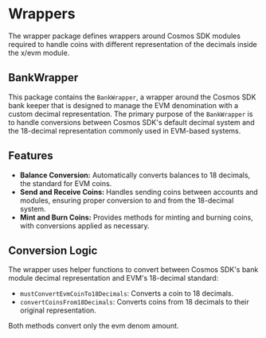 # Wrappers

The wrapper package defines wrappers around Cosmos SDK modules required to
handle coins with different representation of the decimals inside the x/evm module.

## BankWrapper

This package contains the `BankWrapper`, a wrapper around the Cosmos SDK bank keeper that is designed
to manage the EVM denomination with a custom decimal representation. The primary purpose of the
`BankWrapper` is to handle conversions between Cosmos SDK's default decimal system and the 18-decimal
representation commonly used in EVM-based systems.

## Features

- **Balance Conversion:** Automatically converts balances to 18 decimals, the standard for EVM coins.
- **Send and Receive Coins:** Handles sending coins between accounts and modules, ensuring proper conversion
to and from the 18-decimal system.
- **Mint and Burn Coins:** Provides methods for minting and burning coins, with conversions applied
as necessary.

## Conversion Logic

The wrapper uses helper functions to convert between Cosmos SDK's bank module decimal representation
and EVM's 18-decimal standard:

- `mustConvertEvmCoinTo18Decimals`: Converts a coin to 18 decimals.
- `convertCoinsFrom18Decimals`: Converts coins from 18 decimals to their original representation.
  
Both methods convert only the evm denom amount.
